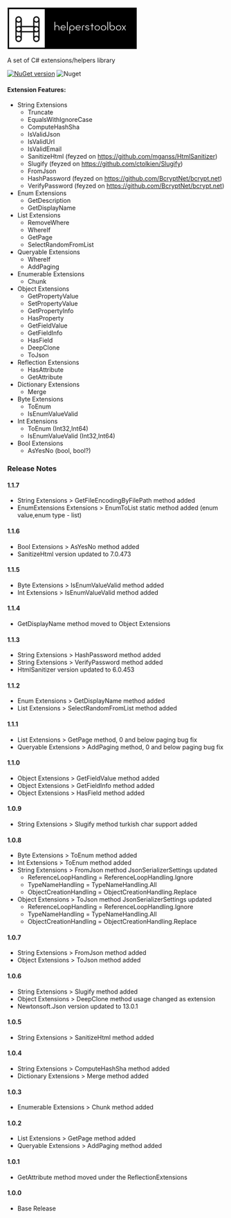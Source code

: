 ![alt tag](/img/helperstoolbox.png)  

A set of C# extensions/helpers library

[![NuGet version](https://badge.fury.io/nu/HelpersToolbox.svg)](https://badge.fury.io/nu/HelpersToolbox)  ![Nuget](https://img.shields.io/nuget/dt/HelpersToolbox)

#### Extension Features:
* String Extensions
  * Truncate
  * EqualsWithIgnoreCase
  * ComputeHashSha  
  * IsValidJson
  * IsValidUrl
  * IsValidEmail
  * SanitizeHtml (feyzed on https://github.com/mganss/HtmlSanitizer)
  * Slugify (feyzed on https://github.com/ctolkien/Slugify)
  * FromJson
  * HashPassword (feyzed on https://github.com/BcryptNet/bcrypt.net)
  * VerifyPassword (feyzed on https://github.com/BcryptNet/bcrypt.net)
* Enum Extensions
  * GetDescription
  * GetDisplayName
* List Extensions
  * RemoveWhere
  * WhereIf
  * GetPage
  * SelectRandomFromList
* Queryable Extensions
  * WhereIf
  * AddPaging
* Enumerable Extensions
  * Chunk
* Object Extensions
  * GetPropertyValue
  * SetPropertyValue
  * GetPropertyInfo
  * HasProperty  
  * GetFieldValue   
  * GetFieldInfo  
  * HasField  
  * DeepClone
  * ToJson
* Reflection Extensions
  * HasAttribute
  * GetAttribute
* Dictionary Extensions
  * Merge
* Byte Extensions
  * ToEnum
  * IsEnumValueValid
* Int Extensions
  * ToEnum (Int32,Int64)
  * IsEnumValueValid (Int32,Int64)
* Bool Extensions
  * AsYesNo (bool, bool?)

### Release Notes

#### 1.1.7
* String Extensions > GetFileEncodingByFilePath method added
* EnumExtensions Extensions > EnumToList static method added (enum value,enum type - list)

#### 1.1.6
* Bool Extensions > AsYesNo method added
* SanitizeHtml version updated to 7.0.473

#### 1.1.5
* Byte Extensions > IsEnumValueValid method added
* Int Extensions > IsEnumValueValid method added

#### 1.1.4
* GetDisplayName method moved to Object Extensions

#### 1.1.3
* String Extensions > HashPassword method added
* String Extensions > VerifyPassword method added
* HtmlSanitizer version updated to 6.0.453

#### 1.1.2
* Enum Extensions > GetDisplayName method added
* List Extensions > SelectRandomFromList method added

#### 1.1.1
* List Extensions > GetPage method, 0 and below paging bug fix
* Queryable Extensions > AddPaging method, 0 and below paging bug fix

#### 1.1.0
* Object Extensions > GetFieldValue method added
* Object Extensions > GetFieldInfo method added
* Object Extensions > HasField method added

#### 1.0.9
* String Extensions > Slugify method turkish char support added

#### 1.0.8
* Byte Extensions > ToEnum method added
* Int Extensions > ToEnum method added
* String Extensions > FromJson method JsonSerializerSettings updated
  * ReferenceLoopHandling = ReferenceLoopHandling.Ignore
  * TypeNameHandling = TypeNameHandling.All
  * ObjectCreationHandling = ObjectCreationHandling.Replace
* Object Extensions > ToJson method  JsonSerializerSettings updated
  * ReferenceLoopHandling = ReferenceLoopHandling.Ignore
  * TypeNameHandling = TypeNameHandling.All
  * ObjectCreationHandling = ObjectCreationHandling.Replace

#### 1.0.7
* String Extensions > FromJson method added
* Object Extensions > ToJson method added

#### 1.0.6
* String Extensions > Slugify method added
* Object Extensions > DeepClone method usage changed as extension
* Newtonsoft.Json version updated to 13.0.1

#### 1.0.5
* String Extensions > SanitizeHtml method added

#### 1.0.4
* String Extensions > ComputeHashSha method added
* Dictionary Extensions > Merge method added

#### 1.0.3
* Enumerable Extensions > Chunk method added

#### 1.0.2
* List Extensions > GetPage method added
* Queryable Extensions > AddPaging method added

#### 1.0.1
* GetAttribute method moved under the ReflectionExtensions

#### 1.0.0
* Base Release
